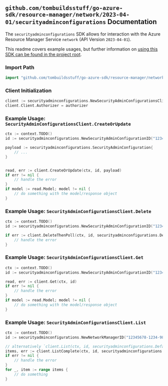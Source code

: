 
## `github.com/tombuildsstuff/go-azure-sdk/resource-manager/network/2023-04-01/securityadminconfigurations` Documentation

The `securityadminconfigurations` SDK allows for interaction with the Azure Resource Manager Service `network` (API Version `2023-04-01`).

This readme covers example usages, but further information on [using this SDK can be found in the project root](https://github.com/tombuildsstuff/go-azure-sdk/tree/main/docs).

### Import Path

```go
import "github.com/tombuildsstuff/go-azure-sdk/resource-manager/network/2023-04-01/securityadminconfigurations"
```


### Client Initialization

```go
client := securityadminconfigurations.NewSecurityAdminConfigurationsClientWithBaseURI("https://management.azure.com")
client.Client.Authorizer = authorizer
```


### Example Usage: `SecurityAdminConfigurationsClient.CreateOrUpdate`

```go
ctx := context.TODO()
id := securityadminconfigurations.NewSecurityAdminConfigurationID("12345678-1234-9876-4563-123456789012", "example-resource-group", "networkManagerValue", "securityAdminConfigurationValue")

payload := securityadminconfigurations.SecurityAdminConfiguration{
	// ...
}


read, err := client.CreateOrUpdate(ctx, id, payload)
if err != nil {
	// handle the error
}
if model := read.Model; model != nil {
	// do something with the model/response object
}
```


### Example Usage: `SecurityAdminConfigurationsClient.Delete`

```go
ctx := context.TODO()
id := securityadminconfigurations.NewSecurityAdminConfigurationID("12345678-1234-9876-4563-123456789012", "example-resource-group", "networkManagerValue", "securityAdminConfigurationValue")

if err := client.DeleteThenPoll(ctx, id, securityadminconfigurations.DefaultDeleteOperationOptions()); err != nil {
	// handle the error
}
```


### Example Usage: `SecurityAdminConfigurationsClient.Get`

```go
ctx := context.TODO()
id := securityadminconfigurations.NewSecurityAdminConfigurationID("12345678-1234-9876-4563-123456789012", "example-resource-group", "networkManagerValue", "securityAdminConfigurationValue")

read, err := client.Get(ctx, id)
if err != nil {
	// handle the error
}
if model := read.Model; model != nil {
	// do something with the model/response object
}
```


### Example Usage: `SecurityAdminConfigurationsClient.List`

```go
ctx := context.TODO()
id := securityadminconfigurations.NewNetworkManagerID("12345678-1234-9876-4563-123456789012", "example-resource-group", "networkManagerValue")

// alternatively `client.List(ctx, id, securityadminconfigurations.DefaultListOperationOptions())` can be used to do batched pagination
items, err := client.ListComplete(ctx, id, securityadminconfigurations.DefaultListOperationOptions())
if err != nil {
	// handle the error
}
for _, item := range items {
	// do something
}
```
